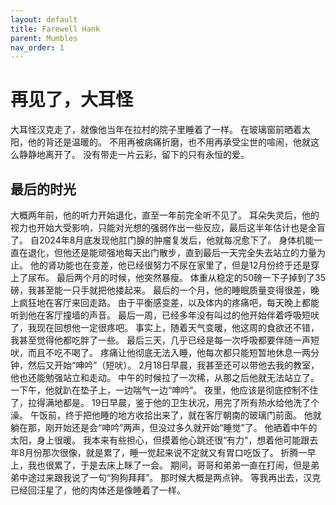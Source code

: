 ```yaml
---
layout: default
title: Farewell Hank
parent: Mumbles
nav_order: 1
---
```


# 再见了，大耳怪
大耳怪汉克走了，就像他当年在拉村的院子里睡着了一样。
在玻璃窗前晒着太阳，他的背还是温暖的。
不用再被病痛折磨，也不用再承受尘世的喧闹，他就这么静静地离开了。
没有带走一片云彩，留下的只有永恒的爱。

## 最后的时光
大概两年前，他的听力开始退化，直至一年前完全听不见了。
耳朵失灵后，他的视力也开始大受影响，只能对光想的强弱作出一些反应，最后这半年估计也是全盲了。
自2024年8月底发现他肛门腺的肿瘤复发后，他就每况愈下了。
身体机能一直在退化，但他还是能顽强地每天出门散步，直到最后一天完全失去站立的力量为止。
他的肾功能也在变差，他已经很努力不尿在家里了，但是12月份终于还是穿上了尿布。
最后两个月的时候，他突然暴瘦。
体重从稳定的50磅一下子掉到了35磅，我甚至能一只手就把他搂起来。
最后的一个月，他的睡眠质量变得很差，晚上疯狂地在客厅来回走路。
由于平衡感变差，以及体内的疼痛吧，每天晚上都能听到他在客厅撞墙的声音。
最后一周，已经多年没有叫过的他开始伴着呼吸短吠了，我现在回想他一定很疼吧。
事实上，随着天气变暖，他这周的食欲还不错，我甚至觉得他都吃胖了一些。
最后三天，几乎已经是每一次呼吸都要伴随一声短吠，而且不吃不喝了。
疼痛让他彻底无法入睡，他每次都只能短暂地休息一两分钟，然后又开始“呻吟”（短吠）。
2月18日早晨，我甚至还可以带他去我的教室，他也还能勉强站立和走动。
中午的时候拉了一次稀，从那之后他就无法站立了。
一下午，他就趴在垫子上，一边喘气一边“呻吟”。
夜里，他应该是彻底控制不住了，拉得满地都是。
19日早晨，鉴于他的卫生状况，用完了所有热水给他洗了个澡。
午饭前，终于把他睡的地方收拾出来了，就在客厅朝南的玻璃门前面。
他就躺在那，刚开始还是会“呻吟”两声，但没过多久就开始“睡觉”了。
他晒着中午的太阳，身上很暖。
我本来有些担心，但摸着他心跳还很“有力”，想着他可能跟去年8月份那次很像，就是累了，睡一觉起来说不定就又有胃口吃饭了。
折腾一早上，我也很累了，于是去床上眯了一会。
期间，哥哥和弟弟一直在打闹，但是弟弟中途过来跟我说了一句“狗狗拜拜”。
那时候大概是两点钟。
等我再出去，汉克已经回汪星了，他的肉体还是像睡着了一样。





